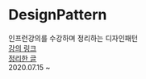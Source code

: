 # DesignPattern
인프런강의를 수강하며 정리하는 디자인패턴  
[강의 링크](https://www.inflearn.com/course/%EC%9E%90%EB%B0%94-%EB%94%94%EC%9E%90%EC%9D%B8-%ED%8C%A8%ED%84%B4)  
[정리한 글](https://hongjuzzang.github.io/categories/#designpattern)  
2020.07.15 ~  
